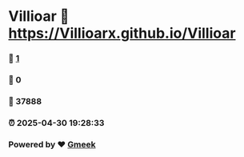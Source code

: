 # Villioar :link: https://Villioarx.github.io/Villioar 
### :page_facing_up: [1](https://Villioarx.github.io/Villioar/tag.html) 
### :speech_balloon: 0 
### :hibiscus: 37888 
### :alarm_clock: 2025-04-30 19:28:33 
### Powered by :heart: [Gmeek](https://github.com/Meekdai/Gmeek)
